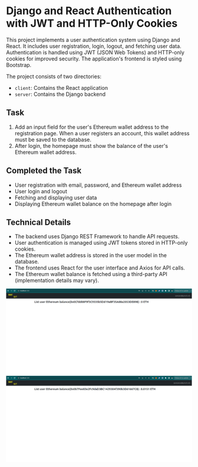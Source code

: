 # Django and React Authentication with JWT and HTTP-Only Cookies

This project implements a user authentication system using Django and React. It includes user registration, login, logout, and fetching user data. Authentication is handled using JWT (JSON Web Tokens) and HTTP-only cookies for improved security. The application's frontend is styled using Bootstrap.

The project consists of two directories: 

- `client`: Contains the React application
- `server`: Contains the Django backend

## Task
1. Add an input field for the user's Ethereum wallet address to the registration page. When a user registers an account, this wallet address must be saved to the database.
2. After login, the homepage must show the balance of the user's Ethereum wallet address.

## Completed the Task
- User registration with email, password, and Ethereum wallet address
- User login and logout
- Fetching and displaying user data
- Displaying Ethereum wallet balance on the homepage after login

## Technical Details
- The backend uses Django REST Framework to handle API requests.
- User authentication is managed using JWT tokens stored in HTTP-only cookies.
- The Ethereum wallet address is stored in the user model in the database.
- The frontend uses React for the user interface and Axios for API calls.
- The Ethereum wallet balance is fetched using a third-party API (implementation details may vary).

![Project Screenshot](/client/public/wallet_1.png)
![Project Screenshot](/client/public/wallet_2.png)



